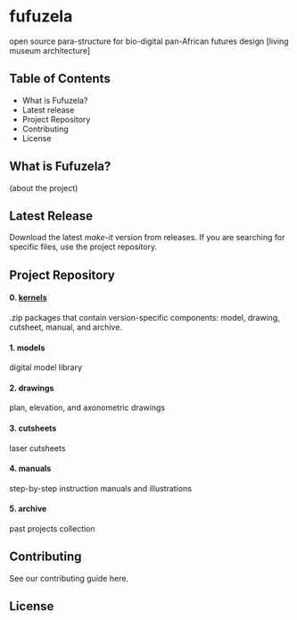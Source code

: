 # fufuzela
open source para-structure for bio-digital pan-African futures design [living museum architecture]

## Table of Contents
* What is Fufuzela?
* Latest release
* Project Repository
* Contributing
* License

## What is Fufuzela?
(about the project)

## Latest Release
Download the latest *make-it* version from releases. If you are searching for specific files, use the project repository.

## Project Repository
#### 0. [kernels](0-kernels/kernell-list.md)
.zip packages that contain version-specific components: model, drawing, cutsheet, manual, and archive.

#### 1. models
digital model library

#### 2. drawings
plan, elevation, and axonometric drawings

#### 3. cutsheets
laser cutsheets

#### 4. manuals
step-by-step instruction manuals and illustrations

#### 5. archive
past projects collection

## Contributing
See our contributing guide here.

## License
